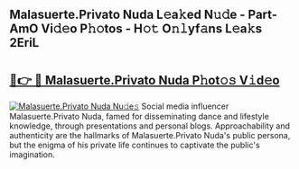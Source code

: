 ## Malasuerte.Privato Nuda L𝚎a𝚔ed N𝚞𝚍e - Part-AmO Vi𝚍𝚎o P𝚑𝚘tos - H𝚘𝚝 O𝚗𝚕yf𝚊ns L𝚎a𝚔s 2EriL

# <h2><a href="http://kfc6afj.oniu.top/?m=Malasuerte.Privato+Nuda">🔗👉 🔴 Malasuerte.Privato Nuda P𝚑ot𝚘𝚜 V𝚒d𝚎o</a></h2>

[![Malasuerte.Privato Nuda Nu𝚍e𝚜](https://i.imgur.com/0qMVB7G.gif)](http://kfc6afj.oniu.top/?m=Malasuerte.Privato+Nuda)
Social media influencer Malasuerte.Privato Nuda, famed for disseminating dance and lifestyle knowledge, through presentations and personal blogs. Approachability and authenticity are the hallmarks of Malasuerte.Privato Nuda's public persona, but the enigma of his private life continues to captivate the public's imagination.  
